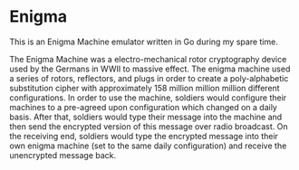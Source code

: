 
Enigma
======

This is an Enigma Machine emulator written in Go during my spare time.

The Enigma Machine was a electro-mechanical rotor cryptography device used by the Germans in WWII to massive effect. The enigma machine used a series of rotors, reflectors, and plugs in order to create a poly-alphabetic substitution cipher with approximately 158 million million million different configurations. In order to use the machine, soldiers would configure their machines to a pre-agreed upon configuration which changed on a daily basis. After that, soldiers would type their message into the machine and then send the encrypted version of this message over radio broadcast. On the receiving end, soldiers would type the encrypted message into their own enigma machine (set to the same daily configuration) and receive the unencrypted message back.
